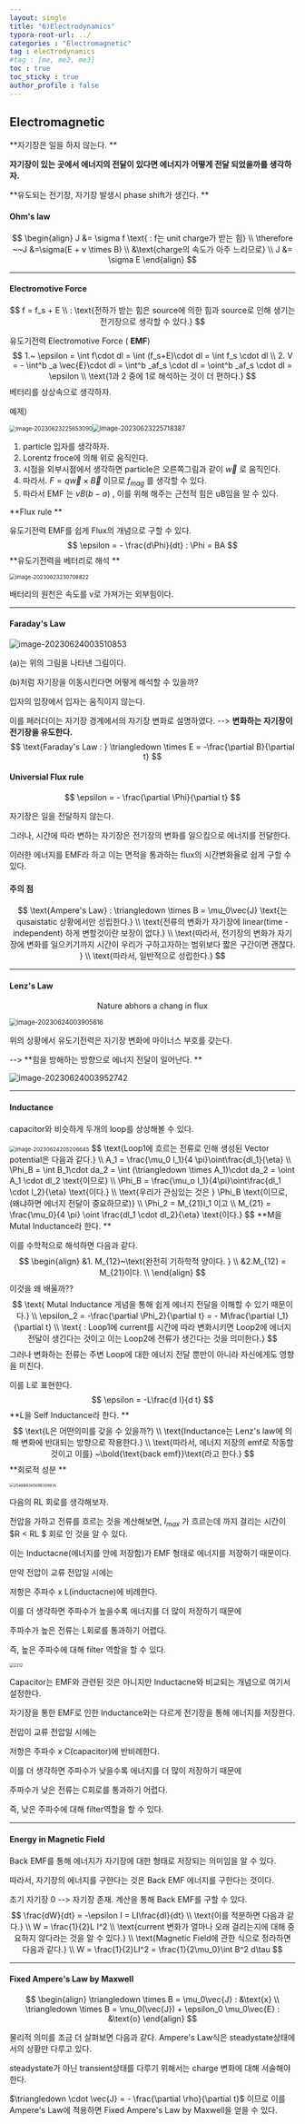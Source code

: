 ```yaml
---
layout: single
title: "6)Electrodynamics"
typora-root-url: ../
categories : "Electromagnetic"
tag : electrodynamics
#tag : [me, me2, me3]
toc : true
toc_sticky : true
author_profile : false
---
```

## Electromagnetic 

**자기장은 일을 하지 않는다. **

**자기장이 있는 곳에서 에너지의 전달이 있다면 에너지가 어떻게 전달 되었을까를 생각하자.**

**유도되는 전기장, 자기장 발생시 phase shift가 생긴다. **

#### Ohm's law

$$
\begin{align}
J &= \sigma f \text{ : f는 unit charge가 받는 힘}
\\
\therefore ~~J &=\sigma(E + v \times B)
\\
&\text{charge의 속도가 아주 느리므로}
\\
J &= \sigma E
\end{align}
$$

---

#### Electromotive Force

$$
f = f_s + E
\\
: \text{전하가 받는 힘은 source에 의한 힘과 source로 인해 생기는 전기장으로 생각할 수 있다.}
$$

유도기전력 Electromotive Force ( **EMF**)
$$
1.~ \epsilon = \int f\cdot  dl = \int (f_s+E)\cdot dl = \int f_s \cdot dl
\\
2. V = - \int^b _a \vec{E}\cdot dl = \int^b _af_s \cdot dl = \oint^b _af_s \cdot dl = \epsilon
\\
\text{1과 2 중에 1로 해석하는 것이 더 편하다.}
$$
베터리를 상상속으로 생각하자.

예제)

<img src="/images/figure/image-20230623225653090.png" alt="image-20230623225653090" style="zoom:70%;" /><img src="/images/figure/image-20230623225718387.png" alt="image-20230623225718387" style="zoom:80%;" />

1. particle 입자를 생각하자.
2. Lorentz froce에 의해 위로 움직인다.
3. 시점을 외부시점에서 생각하면 particle은 오른쪽그림과 같이 $\vec{w}$ 로 움직인다.
4. 따라서. $F = q \vec{w} \times \vec{B}$ 이므로 $f_{mag}$ 를 생각할 수 있다.
5. 따라서 EMF 는 $vB(b-a)$ , 이를 위해 해주는 근천적 힘은 uB임을 알 수 있다.



**Flux rule **

유도기전력 EMF를 쉽게 Flux의 개념으로 구할 수 있다.
$$
\epsilon = - \frac{d\Phi}{dt} : \Phi = BA
$$
**유도기전력을 베터리로 해석 **

<img src="/images/figure/image-20230623230708822.png" alt="image-20230623230708822" style="zoom:67%;" />

배터리의 원천은 속도를 v로 가져가는 외부힘이다.

---

#### Faraday's Law

<img src="/images/figure/image-20230624003510853.png" alt="image-20230624003510853" />

(a)는 위의 그림을 나타낸 그림이다.

(b)처럼 자기장을 이동시킨다면 어떻게 해석할 수 있을까?

입자의 입장에서 입자는 움직이지 않는다.

이를 페러더이는 자기장 경계에서의 자기장 변화로 설명하였다. --> **변화하는 자기장이 전기장을 유도한다.**
$$
\text{Faraday's Law : } \triangledown \times E = -\frac{\partial B}{\partial t}
$$

#### Universial Flux rule

$$
\epsilon = - \frac{\partial \Phi}{\partial t}
$$

자기장은 일을 전달하지 않는다.

그러나, 시간에 따라 변하는 자기장은 전기장의 변화를 일으킴으로 에너지를 전달한다.

이러한 에너지를 EMF라 하고 이는 면적을 통과하는 flux의 시간변화율로 쉽게 구할 수 있다.



#### 주의 점

$$
\text{Ampere's Law} : \triangledown \times B = \mu_0\vec{J} \text{는 qusaistatic 상황에서만 성립한다.}
\\
\text{전류의 변화가 자기장에 linear(time - independent) 하게 변할것이란 보장이 없다.}
\\
\text{따라서, 전기장의 변화가 자기장에 변화를 일으키기까지 시간이 우리가 구하고자하는 범위보다 짧은 구간이면 괜찮다. }
\\
\text{따라서, 일반적으로 성립한다.}
$$



---

#### Lenz's Law

$$
\text{Nature abhors a chang in flux}
$$

<img src="/images/figure/image-20230624003905616.png" alt="image-20230624003905616" style="zoom:80%;" />

위의 상황에서 유도기전력은 자기장 변화에 마이너스 부호를 갖는다. 

--> **힘을 방해하는 방향으로 에너지 전달이 일어난다. **

<img src="/images/figure/image-20230624003952742.png" alt="image-20230624003952742" />

---

#### Inductance

capacitor와 비슷하게 두개의 loop를 상상해볼 수 있다.

<img src="/images/figure/image-20230624205206645.png" alt="image-20230624205206645" style="zoom:67%;" />
$$
\text{Loop1에 흐르는 전류로 인해 생성된 Vector potential은 다음과 같다.}
\\
A_1 = \frac{\mu_0 I_1}{4 \pi}\oint\frac{dl_1}{\eta}
\\
\Phi_B = \int B_1\cdot da_2 = \int (\triangledown \times A_1)\cdot da_2 = \oint A_1 \cdot dl_2 \text{이므로}
\\
\Phi_B = \frac{\mu_o I_1}{4\pi}\oint\frac{dl_1 \cdot l_2}{\eta} \text{이다.}
\\
\text{우리가 관심있는 것은 } \Phi_B \text{이므로, (왜냐하면 에너지 전달이 중요하므로)}
\\
\Phi_2 = M_{21}I_1 이고
\\
M_{21} = \frac{\mu_0}{4 \pi} \oint \frac{dl_1 \cdot dl_2}{\eta} \text{이다.}
$$
**M을 Mutal Inductance라 한다. **

이를 수학적으로 해석하면 다음과 같다.
$$
\begin{align}
&1. M_{12}~\text{완전히 기하학적 양이다. }
\\
&2.M_{12} = M_{21}이다.
\\
\end{align}
$$
이것을 왜 배울까??
$$
\text{ Mutal Inductance 게념을 통해 쉽게 에너지 전달을 이해할 수 있기 때문이다.}
\\
\epsilon_2 = -\frac{\partial \Phi_2}{\partial t} = - M\frac{\partial I_1}{\partial t}
\\
\text{ : Loop1에 current를 시간에 따라 변화시키면 Loop2에 에너지 전달이 생긴다는 것이고 이는 Loop2에 전류가 생긴다는 것을 의미한다.}
$$
그러나 변화하는 전류는 주변 Loop에 대한 에너지 전달 뿐만이 아니라 자신에게도 영향을 미친다.

이를 L로 표현한다.
$$
\epsilon = -L\frac{d I}{d t}
$$
**L을 Self Inductance라 한다. **
$$
\text{L은 어떤의미를 갖을 수 있을까?}
\\
\text{Inductance는 Lenz's law에 의해 변화에 반대되는 방향으로 작용한다.}
\\
\text{따라서, 에너지 저장의 emf로 작동할 것이고 이를} ~\bold{\text{back emf}}\text{라고 한다.}
$$
**회로적 성분 **

<img src="/images/figure/254BB836569B30881A.png" alt="254BB836569B30881A" style="zoom:48%;" />

다음의 RL 회로를 생각해보자. 

전압을 가하고 전류를 흐르는 것을 계산해보면, $I_{max}$ 가 흐르는데 까지 걸리는 시간이 $R < RL $ 회로 인 것을 알 수 있다. 

이는 Inductacne(에너지를 안에 저장함)가 EMF 형태로 에너지를 저장하기 때문이다. 

만약 전압이 교류 전압일 시에는 

저항은 주파수 x L(inductacne)에 비례한다. 

이를 더 생각하면 주파수가 높을수록 에너지를 더 많이 저장하기 때문에 

주파수가 높은 전류는 L회로를 통과하기 어렵다. 

즉, 높은 주파수에 대해 filter 역할을 할 수 있다.

<img src="/images/figure/2212.png" alt="2212" style="zoom:49%;" />

Capacitor는 EMF와 관련된 것은 아니지만 Inductacne와 비교되는 개념으로 여기서 설정한다.

자기장을 통한 EMF로 인한 Inductance와는 다르게 전기장을 통해 에너지를 저장한다. 



전압이 교류 전압일 시에는 

저항은 주파수 x C(capacitor)에 반비례한다. 

이를 더 생각하면 주파수가 낮을수록 에너지를 더 많이 저장하기 때문에

주파수가 낮은 전류는 C회로를 통과하기 어렵다.

즉, 낮은 주파수에 대해 filter역할을 할 수 있다.

---

#### Energy in Magnetic Field

Back EMF를 통해 에너지가 자기장에 대한 형태로 저장되는 의미임을 알 수 있다.

따라서, 자기장의 에너지를 구한다는 것은 Back EMF 에너지를 구한다는 것이다. 

초기 자기장 0 --> 자기장 존재. 계산을 통해 Back EMF를 구할 수 있다.
$$
\frac{dW}{dt} = -\epsilon I = LI\frac{dI}{dt}
\\
\text{이를 적분하면 다음과 같다.}
\\
W = \frac{1}{2}L I^2 
\\
\text{current 변화가 얼마나 오래 걸리는지에 대해 중요하지 않다라는 것을 알 수 있다.}
\\
\text{Magnetic Field에 관한 식으로 정라하면 다음과 같다.}
\\
W = \frac{1}{2}LI^2 = \frac{1}{2\mu_0}\int B^2 d\tau
$$

---

#### Fixed Ampere's Law by Maxwell

$$
\begin{align}
\triangledown \times B = \mu_0\vec{J} : &\text{x}
\\
\triangledown \times B = \mu_0(\vec{J}) + \epsilon_0 \mu_0\vec{E} : &\text{o}
\end{align}
$$

물리적 의미를 조금 더 살펴보면 다음과 같다. Ampere's Law식은 steadystate상태에서의 상황만 다루고 있다. 

steadystate가 아닌 transient상태를 다루기 위해서는 charge 변화에 대해 서술해야한다.

$\triangledown \cdot \vec{J} = - \frac{\partial \rho}{\partial t}$ 이므로 이를 Ampere's Law에 적용하면 Fixed Ampere's Law by Maxwell을 얻을 수 있다.
